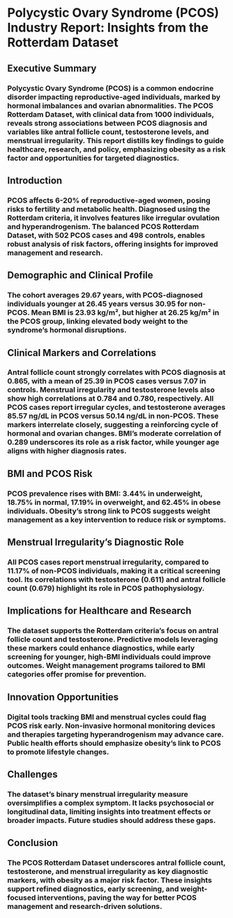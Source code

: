 # Polycystic Ovary Syndrome (PCOS) Industry Report: Insights from the Rotterdam Dataset

## Executive Summary

### Polycystic Ovary Syndrome (PCOS) is a common endocrine disorder impacting reproductive-aged individuals, marked by hormonal imbalances and ovarian abnormalities. The PCOS Rotterdam Dataset, with clinical data from 1000 individuals, reveals strong associations between PCOS diagnosis and variables like antral follicle count, testosterone levels, and menstrual irregularity. This report distills key findings to guide healthcare, research, and policy, emphasizing obesity as a risk factor and opportunities for targeted diagnostics.

## Introduction

### PCOS affects 6-20% of reproductive-aged women, posing risks to fertility and metabolic health. Diagnosed using the Rotterdam criteria, it involves features like irregular ovulation and hyperandrogenism. The balanced PCOS Rotterdam Dataset, with 502 PCOS cases and 498 controls, enables robust analysis of risk factors, offering insights for improved management and research.

## Demographic and Clinical Profile

### The cohort averages 29.67 years, with PCOS-diagnosed individuals younger at 26.45 years versus 30.95 for non-PCOS. Mean BMI is 23.93 kg/m², but higher at 26.25 kg/m² in the PCOS group, linking elevated body weight to the syndrome’s hormonal disruptions.

## Clinical Markers and Correlations

### Antral follicle count strongly correlates with PCOS diagnosis at 0.865, with a mean of 25.39 in PCOS cases versus 7.07 in controls. Menstrual irregularity and testosterone levels also show high correlations at 0.784 and 0.780, respectively. All PCOS cases report irregular cycles, and testosterone averages 85.57 ng/dL in PCOS versus 50.14 ng/dL in non-PCOS. These markers interrelate closely, suggesting a reinforcing cycle of hormonal and ovarian changes. BMI’s moderate correlation of 0.289 underscores its role as a risk factor, while younger age aligns with higher diagnosis rates.

## BMI and PCOS Risk

### PCOS prevalence rises with BMI: 3.44% in underweight, 18.75% in normal, 17.19% in overweight, and 62.45% in obese individuals. Obesity’s strong link to PCOS suggests weight management as a key intervention to reduce risk or symptoms.

## Menstrual Irregularity’s Diagnostic Role

### All PCOS cases report menstrual irregularity, compared to 11.17% of non-PCOS individuals, making it a critical screening tool. Its correlations with testosterone (0.611) and antral follicle count (0.679) highlight its role in PCOS pathophysiology.

## Implications for Healthcare and Research

### The dataset supports the Rotterdam criteria’s focus on antral follicle count and testosterone. Predictive models leveraging these markers could enhance diagnostics, while early screening for younger, high-BMI individuals could improve outcomes. Weight management programs tailored to BMI categories offer promise for prevention.

## Innovation Opportunities

### Digital tools tracking BMI and menstrual cycles could flag PCOS risk early. Non-invasive hormonal monitoring devices and therapies targeting hyperandrogenism may advance care. Public health efforts should emphasize obesity’s link to PCOS to promote lifestyle changes.

## Challenges

### The dataset’s binary menstrual irregularity measure oversimplifies a complex symptom. It lacks psychosocial or longitudinal data, limiting insights into treatment effects or broader impacts. Future studies should address these gaps.

## Conclusion

### The PCOS Rotterdam Dataset underscores antral follicle count, testosterone, and menstrual irregularity as key diagnostic markers, with obesity as a major risk factor. These insights support refined diagnostics, early screening, and weight-focused interventions, paving the way for better PCOS management and research-driven solutions.
